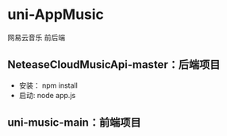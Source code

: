 # uni-AppMusic
网易云音乐 前后端
## NeteaseCloudMusicApi-master：后端项目
  - 安装： npm install
  - 启动:  node app.js
  
## uni-music-main：前端项目
  
